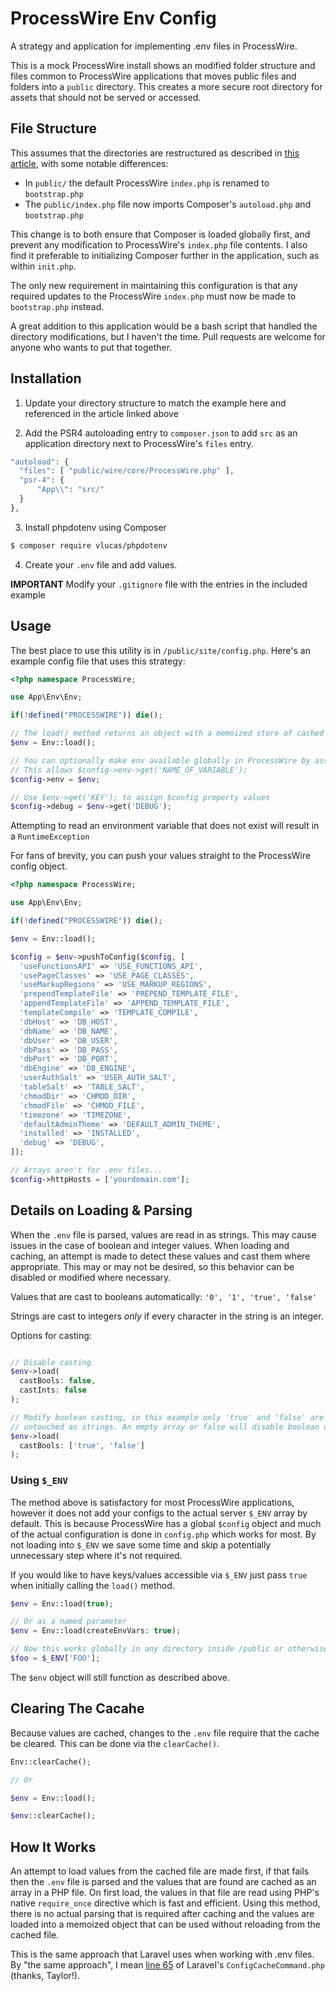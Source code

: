 # ProcessWire Env Config
A strategy and application for implementing .env files in ProcessWire.

This is a mock ProcessWire install shows an modified folder structure and files common to ProcessWire applications that moves public files and folders into a `public` directory. This creates a more secure root directory for assets that should not be served or accessed.

## File Structure
This assumes that the directories are restructured as described in [this article](https://processwire.dev/integrate-composer-with-processwire/#recommended-directory-structure-for-processwire-projects-with-composer), with some notable differences:

- In `public/` the default ProcessWire `index.php` is renamed to `bootstrap.php`
- The `public/index.php` file now imports Composer's `autoload.php` and `bootstrap.php`

This change is to both ensure that Composer is loaded globally first, and prevent any modification to ProcessWire's `index.php` file contents. I also find it preferable to initializing Composer further in the application, such as within `init.php`.

The only new requirement in maintaining this configuration is that any required updates to the ProcessWire `index.php` must now be made to `bootstrap.php` instead.

A great addition to this application would be a bash script that handled the directory modifications, but I haven't the time. Pull requests are welcome for anyone who wants to put that together.

## Installation

1. Update your directory structure to match the example here and referenced in the article linked above

2. Add the PSR4 autoloading entry to `composer.json` to add `src` as an application directory next to ProcessWire's `files` entry.

```php
"autoload": {
  "files": [ "public/wire/core/ProcessWire.php" ],
  "psr-4": {
      "App\\": "src/"
  }
},
````

3. Install phpdotenv using Composer

```bash
$ composer require vlucas/phpdotenv
```

4. Create your `.env` file and add values.

**IMPORTANT** Modify your `.gitignore` file with the entries in the included example

## Usage

The best place to use this utility is in `/public/site/config.php`. Here's an example config file that uses this strategy:

```php
<?php namespace ProcessWire;

use App\Env\Env;

if(!defined("PROCESSWIRE")) die();

// The load() method returns an object with a memoized store of cached .env keys and values
$env = Env::load();

// You can optionally make env available globally in ProcessWire by assigning $env to a property
// This allows $config->env->get('NAME_OF_VARIABLE');
$config->env = $env;

// Use $env->get('KEY'); to assign $config property values
$config->debug = $env->get('DEBUG');
````

Attempting to read an environment variable that does not exist will result in a `RuntimeException`

For fans of brevity, you can push your values straight to the ProcessWire config object.

```php
<?php namespace ProcessWire;

use App\Env\Env;

if(!defined("PROCESSWIRE")) die();

$env = Env::load();

$config = $env->pushToConfig($config, [
  'useFunctionsAPI' => 'USE_FUNCTIONS_API',
  'usePageClasses' => 'USE_PAGE_CLASSES',
  'useMarkupRegions' => 'USE_MARKUP_REGIONS',
  'prependTemplateFile' => 'PREPEND_TEMPLATE_FILE',
  'appendTemplateFile' => 'APPEND_TEMPLATE_FILE',
  'templateCompile' => 'TEMPLATE_COMPILE',
  'dbHost' => 'DB_HOST',
  'dbName' => 'DB_NAME',
  'dbUser' => 'DB_USER',
  'dbPass' => 'DB_PASS',
  'dbPort' => 'DB_PORT',
  'dbEngine' => 'DB_ENGINE',
  'userAuthSalt' => 'USER_AUTH_SALT',
  'tableSalt' => 'TABLE_SALT',
  'chmodDir' => 'CHMOD_DIR',
  'chmodFile' => 'CHMOD_FILE',
  'timezone' => 'TIMEZONE',
  'defaultAdminTheme' => 'DEFAULT_ADMIN_THEME',
  'installed' => 'INSTALLED',
  'debug' => 'DEBUG',
]);

// Arrays aren't for .env files...
$config->httpHosts = ['yourdomain.com'];

```

## Details on Loading & Parsing

When the `.env` file is parsed, values are read in as strings. This may cause issues in the case of boolean and integer values. When loading and caching, an attempt is made to detect these values and cast them where appropriate. This may or may not be desired, so this behavior can be disabled or modified where necessary.

Values that are cast to booleans automatically: `'0', '1', 'true', 'false'`

Strings are cast to integers _only_ if every character in the string is an integer.

Options for casting:

```php

// Disable casting
$env->load(
  castBools: false,
  castInts: false
);

// Modify boolean casting, in this example only 'true' and 'false' are cast, '0' and '1' are left
// untouched as strings. An empty array or false will disable boolean casting entirely
$env->load(
  castBools: ['true', 'false']
);

```

### Using `$_ENV`

The method above is satisfactory for most ProcessWire applications, however it does not add your configs to the actual server `$_ENV` array by default. This is because ProcessWire has a global `$config` object and much of the actual configuration is done in `config.php` which works for most. By not loading into `$_ENV` we save some time and skip a potentially unnecessary step where it's not required.

If you would like to have keys/values accessible via `$_ENV` just pass `true` when initially calling the `load()` method.

```php
$env = Env::load(true);

// Or as a named parameter
$env = Env::load(createEnvVars: true);

// Now this works globally in any directory inside /public or otherwise
$foo = $_ENV['FOO'];
```

The `$env` object will still function as described above.

## Clearing The Cacahe

Because values are cached, changes to the `.env` file require that the cache be cleared. This can be done via the `clearCache()`.

```php
Env::clearCache();

// Or

$env = Env::load();

$env::clearCache();
```

## How It Works

An attempt to load values from the cached file are made first, if that fails then the `.env` file is parsed and the values that are found are cached as an array in a PHP file. On first load, the values in that file are read using PHP's native `require_once` directive which is fast and efficient. Using this method, there is no actual parsing that is required after caching and the values are loaded into a memoized object that can be used without reloading from the cached file.

This is the same approach that Laravel uses when working with .env files. By "the same approach", I mean [line 65](https://github.com/laravel/framework/blob/e2d55af66635941d931b8e89af17553625c9699d/src/Illuminate/Foundation/Console/ConfigCacheCommand.php#L65) of Laravel's `ConfigCacheCommand.php` (thanks, Taylor!).


